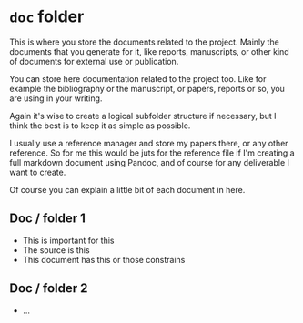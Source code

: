 # `doc` folder

This is where you store the documents related to the project. Mainly the documents that you generate for it, like reports, manuscripts, or other kind of documents for external use or publication. 

You can store here documentation related to the project too. Like for example the bibliography or the manuscript, or papers, reports or so, you are using in your writing. 

Again it's wise to create a logical subfolder structure if necessary, but I think the best is to keep it as simple as possible. 

I usually use a reference manager and store my papers there, or any other reference. So for me this would be juts for the reference file if I'm creating a full markdown document using Pandoc, and of course for any deliverable I want to create. 

Of course you can explain a little bit of each document in here. 

## Doc / folder 1 

- This is important for this
- The source is this
- This document has this or those constrains

## Doc / folder 2

- ... 